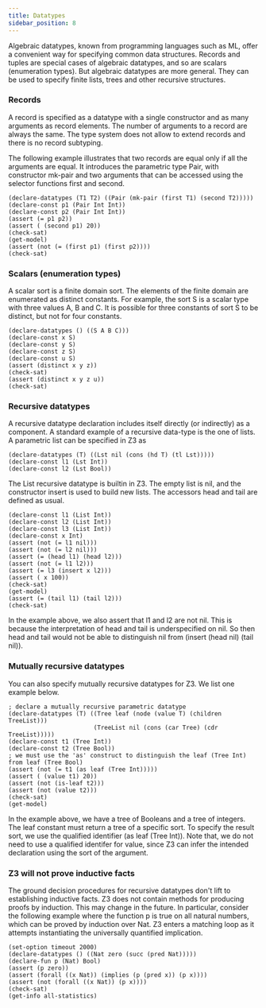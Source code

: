 ```yaml
---
title: Datatypes
sidebar_position: 8 
---
```


Algebraic datatypes, known from programming languages such as ML, offer a convenient way for specifying common data structures. Records and tuples are special cases of algebraic datatypes, and so are scalars (enumeration types). But algebraic datatypes are more general. They can be used to specify finite lists, trees and other recursive structures.

### Records

A record is specified as a datatype with a single constructor and as many arguments as record elements. The number of arguments to a record are always the same. The type system does not allow to extend records and there is no record subtyping.

The following example illustrates that two records are equal only if all the arguments are equal. It introduces the parametric type Pair, with constructor mk-pair and two arguments that can be accessed using the selector functions first and second.

```z3
(declare-datatypes (T1 T2) ((Pair (mk-pair (first T1) (second T2)))))
(declare-const p1 (Pair Int Int))
(declare-const p2 (Pair Int Int))
(assert (= p1 p2))
(assert ( (second p1) 20))
(check-sat)
(get-model)
(assert (not (= (first p1) (first p2))))
(check-sat)
```

### Scalars (enumeration types)

A scalar sort is a finite domain sort. The elements of the finite domain are enumerated as distinct constants. For example, the sort S is a scalar type with three values A, B and C. It is possible for three constants of sort S to be distinct, but not for four constants.

```z3
(declare-datatypes () ((S A B C)))
(declare-const x S)
(declare-const y S)
(declare-const z S)
(declare-const u S)
(assert (distinct x y z))
(check-sat)
(assert (distinct x y z u))
(check-sat)
```

### Recursive datatypes

A recursive datatype declaration includes itself directly (or indirectly) as a component. A standard example of a recursive data-type is the one of lists. A parametric list can be specified in Z3 as

```z3
(declare-datatypes (T) ((Lst nil (cons (hd T) (tl Lst)))))
(declare-const l1 (Lst Int))
(declare-const l2 (Lst Bool))
```

The List recursive datatype is builtin in Z3. The empty list is nil, and the constructor insert is used to build new lists. The accessors head and tail are defined as usual.

```z3
(declare-const l1 (List Int))
(declare-const l2 (List Int))
(declare-const l3 (List Int))
(declare-const x Int)
(assert (not (= l1 nil)))
(assert (not (= l2 nil)))
(assert (= (head l1) (head l2)))
(assert (not (= l1 l2)))
(assert (= l3 (insert x l2)))
(assert ( x 100))
(check-sat)
(get-model)
(assert (= (tail l1) (tail l2)))
(check-sat)
```

In the example above, we also assert that l1 and l2 are not nil. This is because the interpretation of head and tail is underspecified on nil. So then head and tail would not be able to distinguish nil from (insert (head nil) (tail nil)).

### Mutually recursive datatypes

You can also specify mutually recursive datatypes for Z3. We list one example below.

```z3
; declare a mutually recursive parametric datatype
(declare-datatypes (T) ((Tree leaf (node (value T) (children TreeList)))
                        (TreeList nil (cons (car Tree) (cdr TreeList)))))
(declare-const t1 (Tree Int))
(declare-const t2 (Tree Bool))
; we must use the 'as' construct to distinguish the leaf (Tree Int) from leaf (Tree Bool)
(assert (not (= t1 (as leaf (Tree Int)))))
(assert ( (value t1) 20))
(assert (not (is-leaf t2)))
(assert (not (value t2)))
(check-sat)
(get-model)
```

In the example above, we have a tree of Booleans and a tree of integers. The leaf constant must return a tree of a specific sort. To specify the result sort, we use the qualified identifier (as leaf (Tree Int)). Note that, we do not need to use a qualified identifer for value, since Z3 can infer the intended declaration using the sort of the argument.

### Z3 will not prove inductive facts

The ground decision procedures for recursive datatypes don't lift to establishing inductive facts. Z3 does not contain methods for producing proofs by induction. This may change in the future. In particular, consider the following example where the function p is true on all natural numbers, which can be proved by induction over Nat. Z3 enters a matching loop as it attempts instantiating the universally quantified implication.

```z3
(set-option timeout 2000)
(declare-datatypes () ((Nat zero (succ (pred Nat)))))
(declare-fun p (Nat) Bool)
(assert (p zero))
(assert (forall ((x Nat)) (implies (p (pred x)) (p x))))
(assert (not (forall ((x Nat)) (p x))))
(check-sat)
(get-info all-statistics)
```